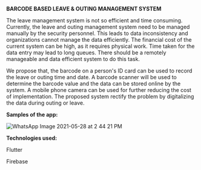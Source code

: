 **BARCODE BASED LEAVE & OUTING MANAGEMENT SYSTEM**

The leave management system is not so efficient and time consuming. Currently, the leave and outing management system need to be managed manually by the security personnel. This leads to data inconsistency and organizations cannot manage the data efficiently. The financial cost of the current system can be high, as it requires physical work. Time taken for the data entry may lead to long queues. There should be a remotely manageable and data efficient system to do this task. 

We propose that, the barcode on a person's ID card can be used to record the leave or outing time and date. A barcode scanner will be used to determine the barcode value and the data can be stored online by the system. A mobile phone camera can be used for further reducing the cost of implementation. The proposed system rectify the problem by digitalizing the data during outing or leave.

**Samples of the app:**

![WhatsApp Image 2021-05-28 at 2 44 21 PM](https://user-images.githubusercontent.com/48490968/120586695-9b30e500-c451-11eb-89c0-d734c420ea6b.jpeg)

**Technologies used:**

Flutter

Firebase
